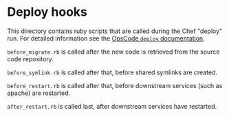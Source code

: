# Deploy hooks

This directory contains ruby scripts that are called during the Chef "deploy" run.
For detailed information see the [OpsCode `deploy` documentation][1].

`before_migrate.rb` is called after the new code is retrieved from the source code repository.

`before_symlink.rb` is called after that, before shared symlinks are created.

`before_restart.rb` is called after that, before downstream services (such as apache) are restarted.

`after_restart.rb` is called last, after downstream services have restarted.

[1]: http://docs.opscode.com/resource_deploy.html#DeployResource-Discussion
